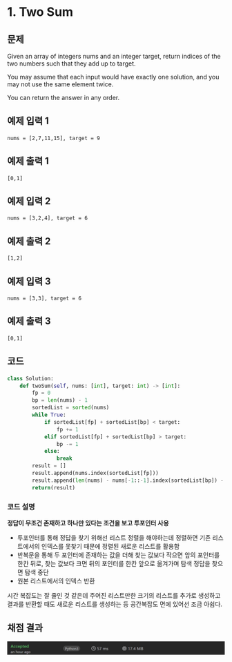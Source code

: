 # 1. Two Sum

## 문제
Given an array of integers nums and an integer target, return indices of the two numbers such that they add up to target.

You may assume that each input would have exactly one solution, and you may not use the same element twice.

You can return the answer in any order.

## 예제 입력 1
```text
nums = [2,7,11,15], target = 9
```
## 예제 출력 1
```text
[0,1]
```
## 예제 입력 2
```text
nums = [3,2,4], target = 6
```
## 예제 출력 2
```text
[1,2]
```
## 예제 입력 3
```text
nums = [3,3], target = 6
```
## 예제 출력 3
```text
[0,1]
```

## 코드
```python
class Solution:
    def twoSum(self, nums: [int], target: int) -> [int]:
        fp = 0
        bp = len(nums) - 1
        sortedList = sorted(nums)
        while True:
            if sortedList[fp] + sortedList[bp] < target:
                fp += 1
            elif sortedList[fp] + sortedList[bp] > target:
                bp -= 1
            else:
                break
        result = []
        result.append(nums.index(sortedList[fp]))
        result.append(len(nums) - nums[-1::-1].index(sortedList[bp]) - 1)
        return(result)
```
### 코드 설명
**정답이 무조건 존재하고 하나만 있다는 조건을 보고 투포인터 사용**

- 투포인터를 통해 정답을 찾기 위해선 리스트 정렬을 해야하는데 정렬하면 기존 리스트에서의 인덱스를 못찾기 때문에 정렬된 새로운 리스트를 활용함
- 반복문을 통해 두 포인터에 존재하는 값을 더해 찾는 값보다 작으면 앞의 포인터를 한칸 뒤로, 찾는 값보다 크면 뒤의 포인터를 한칸 앞으로 옮겨가며 탐색
정답을 찾으면 탐색 중단
- 원본 리스트에서의 인덱스 반환

시간 복잡도는 잘 줄인 것 같은데 주어진 리스트만한 크기의 리스트를 추가로 생성하고 결과를 반환할 때도 새로운 리스트를 생성하는 등 공간복잡도 면에 있어선 조금 아쉽다.



## 채점 결과
![image](result_img.png)
